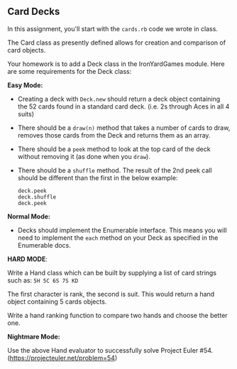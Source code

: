 ## Card Decks

In this assignment, you'll start with
the `cards.rb` code we wrote in class.

The Card class as presently defined allows
for creation and comparison of card objects.

Your homework is to add a Deck class in
the IronYardGames module. Here are some
requirements for the Deck class:

**Easy Mode:**

* Creating a deck with `Deck.new` should
  return a deck object containing the 52
  cards found in a standard card deck.
  (i.e. 2s through Aces in all 4 suits)

* There should be a `draw(n)` method that
  takes a number of cards to draw, removes
  those cards from the Deck and returns
  them as an array.

* There should be a `peek` method to look
  at the top card of the deck without
  removing it (as done when you `draw`).

* There should be a `shuffle` method.
  The result of the 2nd peek call should
  be different than the first in the below
  example:

  ```
  deck.peek
  deck.shuffle
  deck.peek
  ```

**Normal Mode:**
* Decks should implement the Enumerable
  interface. This means you will need to
  implement the `each` method on your Deck
  as specified in the Enumerable docs.


**HARD MODE**:

Write a Hand class which can be built by
supplying a list of card strings such as:
`5H 5C 6S 7S KD`

The first character is rank, the second
is suit. This would return a hand object
containing 5 cards objects.

Write a hand ranking function to compare
two hands and choose the better one.

**Nightmare Mode:**

Use the above Hand evaluator to
successfully solve Project Euler #54.
(https://projecteuler.net/problem=54)
